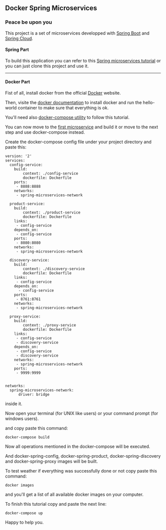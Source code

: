 ## Docker Spring Microservices

### Peace be upon you

This project is a set of microservices developped with [Spring Boot](https://projects.spring.io/spring-boot/) and [Spring Cloud](https://projects.spring.io/spring-cloud/).

#### Spring Part

To build this application you can refer to this [Spring microservices tutorial](https://liliasfaxi.github.io/TP-eServices/tp4/) or you can just clone this project and use it.

---
#### Docker Part
Fist of all, install docker from the official [Docker](https://www.docker.com/) website.

Then, visite the [docker documentation](https://docs.docker.com/) to install docker and run the hello-world container to make sure that everything is ok.

You'll need also [docker-compose utility](https://docs.docker.com/compose/install/) to follow this tutorial.

You can now move to the [first microservice](https://github.com/mohamedmhiri/docker-spring-microservices/tree/master/config-service) and build it or move to the next step and use docker-compose instead.

Create the docker-compose config file under your project directory and paste this:

```
version: '2'
services:
  config-service:
    build:
        context: ./config-service
        dockerfile: Dockerfile
    ports:
     - 8888:8888
    networks:
     - spring-microservices-network

  product-service:
    build:
        context: ./product-service
        dockerfile: Dockerfile
    links:
     - config-service
    depends_on:
     - config-service
    ports:
     - 8080:8080
    networks:
     - spring-microservices-network
  
  discovery-service:
    build:
        context: ./discovery-service
        dockerfile: Dockerfile
    links:
     - config-service
    depends_on:
      - config-service
    ports:
     - 8761:8761
    networks:
     - spring-microservices-network

  proxy-service:
    build:
        context: ./proxy-service
        dockerfile: Dockerfile
    links:
     - config-service
     - discovery-service
    depends_on:
     - config-service
     - discovery-service
    networks:
     - spring-microservices-network
    ports:
     - 9999:9999


networks:
  spring-microservices-network:
      driver: bridge
```
inside it.

Now open your terminal (for UNIX like users) or your command prompt (for windows users).

and copy paste this command:

```
docker-compose build
```

Now all operations mentioned in the docker-compose will be executed.

And docker-spring-config, docker-spring-product, docker-spring-discovery and docker-spring-proxy images will be built.

To test weather if everything was successfully done or not copy paste this command:

```
docker images
```
and you'll get a list of all available docker images on your computer.

To finish this tutorial copy and paste the next line:
```
docker-compose up
```
Happy to help you.

